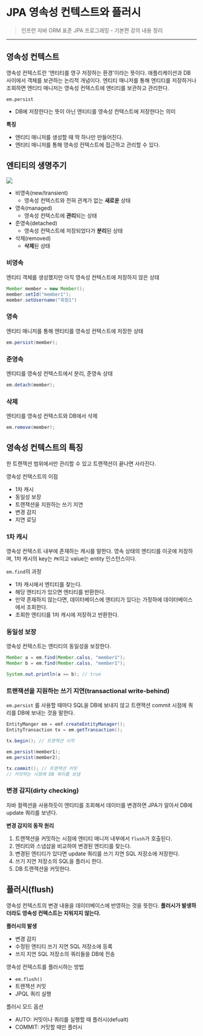 # JPA 영속성 컨텍스트와 플러시
> 인프런 자바 ORM 표준 JPA 프로그래밍 - 기본편 강의 내용 정리
___
## 영속성 컨텍스트
영속성 컨텍스트란 '엔티티를 영구 저장하는 환경'이라는 뜻이다. 애플리케이션과 DB 사이에서 객체를 보관하는 논리적 개념이다.
엔티티 매니저를 통해 엔티티를 저장하거나 조회하면 엔티티 매니저는 영속성 컨텍스트에 엔티티를 보관하고 관리한다.

`em.persist`
- DB에 저장한다는 뜻이 아닌 엔티티를 영속성 컨텍스트에 저장한다는 의미

**특징**
- 엔티티 매니저를 생성할 때 딱 하나만 만들어진다.
- 엔티티 매니저를 통해 영속성 컨텍스트에 접근하고 관리할 수 있다.

## 엔티티의 생명주기
![](https://user-images.githubusercontent.com/45463495/162735775-ac2a5586-446d-43eb-830e-e5e3de0f2a81.png)
- 비영속(new/transient)
  - 영속성 컨텍스트와 전혀 관계가 없는 **새로운** 상태
- 영속(managed)
  - 영속성 컨텍스트에 **관리**되는 상태
- 준영속(detached)
  - 영속성 컨텍스트에 저장되었다가 **분리**된 상태
- 삭제(removed)
  - **삭제**된 상태

### 비영속
엔티티 객체를 생성했지만 아직 영속성 컨텍스트에 저장하지 않은 상태
```java
Member member = new Member();
member.setId("member1");
member.setUsername("회원1")
```

### 영속
엔티티 매니저를 통해 엔티티를 영속성 컨텍스트에 저장한 상태
```java
em.persist(member);
```

### 준영속
엔티티를 영속성 컨텍스트에서 분리, 준영속 상태
```java
em.detach(member);
```

### 삭제
엔티티를 영속성 컨텍스트와 DB에서 삭제
```java
em.remove(member);
```

## 영속성 컨텍스트의 특징
한 트랜잭션 범위에서만 관리할 수 있고 트랜잭션이 끝나면 사라진다.

영속성 컨택스트의 이점
- 1차 캐시
- 동일성 보장
- 트랜잭션을 지원하는 쓰기 지연
- 변경 감지
- 지연 로딩

### 1차 캐시
영속성 컨텍스트 내부에 존재하는 캐시를 말한다. 영속 상태의 엔티티를 이곳에 저장하며, 1차 캐시의 key는 `PK`이고 value는 entity 인스턴스이다.

`em.find`의 과정
- 1차 캐시에서 엔티티를 찾는다.
- 해당 엔티티가 있으면 엔티티를 반환한다.
- 만약 존재하지 않는다면, 데이터베이스에 엔티티가 있다는 가정하에 데이터베이스에서 조회한다.
- 조회한 엔티티를 1차 캐시에 저장하고 반환한다.

### 동일성 보장
영속성 컨텍스트는 엔티티의 동일성을 보장한다.
```java
Member a = em.find(Member.calss, "member1");
Member b = em.find(Member.calss, "member1");

System.out.println(a == b); // true
```

### 트랜잭션을 지원하는 쓰기 지연(transactional write-behind)
`em.persist` 를 사용할 때마다 SQL을 DB에 보내지 않고 트랜잭션 commit 시점에 쿼리를 DB에 보내는 것을 말한다.
```java
EntityManger em = emf.createEntityManager();
EntityTransaction tx = em.getTransaction();

tx.begin(); // 트랜잭션 시작

em.persist(member1);
em.persist(member2);

tx.commit(); // 트랜잭션 커밋
// 커밋하는 시점에 DB 쿼리를 보냄
```

### 변경 감지(dirty checking)
자바 컬렉션을 사용하듯이 엔티티를 조회해서 데이터를 변경하면 JPA가 알아서 DB에 update 쿼리를 보낸다.

**변경 감지의 동작 원리**
1. 트랜잭션을 커밋하는 시점에 엔티티 매니저 내부에서 `flush`가 호출된다.
2. 엔티티와 스냅샵을 비교하여 변경된 엔티티를 찾는다.
3. 변경된 엔티티가 있다면 update 쿼리를 쓰기 지연 SQL 저장소에 저장한다.
4. 쓰기 지연 저장소의 SQL을 플러시 한다.
5. DB 트랜잭션을 커밋한다.

## 플러시(flush)
영속성 컨텍스트의 변경 내용을 데이터베이스에 반영하는 것을 뜻한다. **플러시가 발생하더라도 영속성 컨텍스트는 지워지지 않는다.**

**플러시의 발생**
- 변경 감지
- 수정된 엔티티 쓰기 지연 SQL 저장소에 등록
- 쓰지 지연 SQL 저장소의 쿼리들을 DB에 전송

영속성 컨텍스트를 플러시하는 방법
- `em.flush()`
- 트랜잭션 커밋
- JPQL 쿼리 실행

플러시 모드 옵션
- AUTO: 커밋이나 쿼리를 실행할 때 플러시(defualt)
- COMMIT: 커밋할 때만 플러시